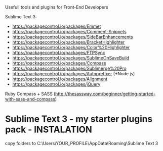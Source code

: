 Usefull tools and plugins for Front-End Developers

Sublime Text 3:
+ https://packagecontrol.io/packages/Emmet
+ https://packagecontrol.io/packages/Comment-Snippets
+ https://packagecontrol.io/packages/SideBarEnhancements
+ https://packagecontrol.io/packages/BracketHighlighter
+ https://packagecontrol.io/packages/Color%20Highlighter
+ https://packagecontrol.io/packages/FTPSync
+ https://packagecontrol.io/packages/SublimeOnSaveBuild
+ https://packagecontrol.io/packages/Compass
+ https://packagecontrol.io/packages/Sublimerge%20Pro
+ https://packagecontrol.io/packages/Autoprefixer (+Node.js)
+ https://packagecontrol.io/packages/Alignment
+ https://packagecontrol.io/packages/jQuery

Ruby
Compass + SASS (http://thesassway.com/beginner/getting-started-with-sass-and-compass)


# Sublime Text 3 - my starter plugins pack - INSTALATION #
copy folders to C:\Users\YOUR_PROFILE\AppData\Roaming\Sublime Text 3 
